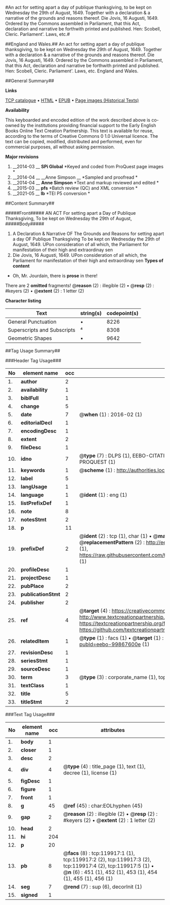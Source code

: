 #An act for setting apart a day of publique thanksgiving, to be kept on Wednesday the 29th of August, 1649. Together with a declaration & a narrative of the grounds and reasons thereof. Die Jovis, 16 Augusti, 1649. Ordered by the Commons assembled in Parliament, that this Act, declaration and narrative be forthwith printed and published. Hen: Scobell, Cleric. Parliament'. Laws, etc.#

##England and Wales.##
An act for setting apart a day of publique thanksgiving, to be kept on Wednesday the 29th of August, 1649. Together with a declaration & a narrative of the grounds and reasons thereof. Die Jovis, 16 Augusti, 1649. Ordered by the Commons assembled in Parliament, that this Act, declaration and narrative be forthwith printed and published. Hen: Scobell, Cleric. Parliament'.
Laws, etc.
England and Wales.

##General Summary##

**Links**

[TCP catalogue](http://www.ota.ox.ac.uk/tcp/)  • 
[HTML](http://tei.it.ox.ac.uk/tcp/Texts-HTML/free/A74/A74333.html)  • 
[EPUB](http://tei.it.ox.ac.uk/tcp/Texts-EPUB/free/A74/A74333.epub) • 
[Page images (Historical Texts)](https://historicaltexts.jisc.ac.uk/eebo-99867600e)

**Availability**

This keyboarded and encoded edition of the work described above is co-owned by the
    institutions providing financial support to the Early English Books Online Text Creation
    Partnership. This text is available for reuse, according to the terms of  Creative Commons 0 1.0 Universal
    licence. The text can be copied, modified, distributed and performed, even for commercial
    purposes, all without asking permission.

**Major revisions**

1. __2014-03 __ __SPi Global__ *Keyed and coded from ProQuest page images *
1. __2014-04 __ __Anne Simpson __ *Sampled and proofread *
1. __2014-04 __ __Anne Simpson__ *Text and markup reviewed and edited *
1. __2015-03 __ __pfs__ *Batch review (QC) and XML conversion *
1. __2021-05 __ __lb__ *TEI P5 conversion *

##Content Summary##

#####Front#####
AN ACT For setting apart a Day of Publique Thanksgiving, To be kept on Wednesday the 29th of August,
#####Body#####

1. A Declaration & Narrative OF The Grounds and Reasons for setting apart a day OF Publique Thanksgiving To be kept on Wednesday the 29th of August, 1649.
UPon consideration of all which, the Parliament for manifestation of their high and extraordinay sen
1. Die Jovis, 16 Augusti, 1649.
UPon consideration of all which, the Parliament for manifestation of their high and extraordinay sen
**Types of content**

  * Oh, Mr. Jourdain, there is **prose** in there!

There are 2 **omitted** fragments! 
 @__reason__ (2) : illegible (2)  •  @__resp__ (2) : #keyers (2)  •  @__extent__ (2) : 1 letter (2)

**Character listing**


|Text|string(s)|codepoint(s)|
|---|---|---|
|General Punctuation|•|8226|
|Superscripts             and Subscripts|⁴|8308|
|Geometric Shapes|▪|9642|

##Tag Usage Summary##

###Header Tag Usage###

|No|element name|occ|attributes|
|---|---|---|---|
|1.|__author__|2||
|2.|__availability__|1||
|3.|__biblFull__|1||
|4.|__change__|5||
|5.|__date__|7| @__when__ (1) : 2016-02 (1)|
|6.|__editorialDecl__|1||
|7.|__encodingDesc__|1||
|8.|__extent__|2||
|9.|__fileDesc__|1||
|10.|__idno__|7| @__type__ (7) : DLPS (1), EEBO-CITATION (1), VID (1), EEBO-PROQUEST (1), STC (2), PROQUEST (1)|
|11.|__keywords__|1| @__scheme__ (1) : http://authorities.loc.gov/ (1)|
|12.|__label__|5||
|13.|__langUsage__|1||
|14.|__language__|1| @__ident__ (1) : eng (1)|
|15.|__listPrefixDef__|1||
|16.|__note__|8||
|17.|__notesStmt__|2||
|18.|__p__|11||
|19.|__prefixDef__|2| @__ident__ (2) : tcp (1), char (1)  •  @__matchPattern__ (2) : ([0-9\-]+):([0-9IVX]+) (1), (.+) (1)  •  @__replacementPattern__ (2) : http://eebo.chadwyck.com/downloadtiff?vid=$1&page=$2 (1), https://raw.githubusercontent.com/textcreationpartnership/Texts/master/tcpchars.xml#$1 (1)|
|20.|__profileDesc__|1||
|21.|__projectDesc__|1||
|22.|__pubPlace__|2||
|23.|__publicationStmt__|2||
|24.|__publisher__|2||
|25.|__ref__|4| @__target__ (4) : https://creativecommons.org/publicdomain/zero/1.0/ (1), http://www.textcreationpartnership.org/docs/. (1), https://textcreationpartnership.org/faq/#faq05 (1), https://github.com/textcreationpartnership (1)|
|26.|__relatedItem__|1| @__type__ (1) : facs (1)  •  @__target__ (1) : https://data.historicaltexts.jisc.ac.uk/view?pubId=eebo-99867600e (1)|
|27.|__revisionDesc__|1||
|28.|__seriesStmt__|1||
|29.|__sourceDesc__|1||
|30.|__term__|3| @__type__ (3) : corporate_name (1), topical_term (1), geographic_name (1)|
|31.|__textClass__|1||
|32.|__title__|5||
|33.|__titleStmt__|2||


###Text Tag Usage###

|No|element name|occ|attributes|
|---|---|---|---|
|1.|__body__|1||
|2.|__closer__|1||
|3.|__desc__|2||
|4.|__div__|4| @__type__ (4) : title_page (1), text (1), decree (1), license (1)|
|5.|__figDesc__|1||
|6.|__figure__|1||
|7.|__front__|1||
|8.|__g__|45| @__ref__ (45) : char:EOLhyphen (45)|
|9.|__gap__|2| @__reason__ (2) : illegible (2)  •  @__resp__ (2) : #keyers (2)  •  @__extent__ (2) : 1 letter (2)|
|10.|__head__|2||
|11.|__hi__|204||
|12.|__p__|20||
|13.|__pb__|8| @__facs__ (8) : tcp:119917:1 (1), tcp:119917:2 (2), tcp:119917:3 (2), tcp:119917:4 (2), tcp:119917:5 (1)  •  @__n__ (6) : 451 (1), 452 (1), 453 (1), 454 (1), 455 (1), 456 (1)|
|14.|__seg__|7| @__rend__ (7) : sup (6), decorInit (1)|
|15.|__signed__|1||
